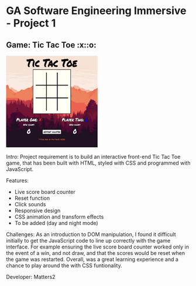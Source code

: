 <h1>GA Software Engineering Immersive - Project 1</h1>

<h2>Game: Tic Tac Toe :x::o:</h2>

<img src="Gamescreen.jpg" width="250" height="250">

Intro:
Project requirement is to build an interactive front-end Tic Tac Toe game, that has been built with HTML, styled with CSS and programmed with JavaScript.

Features:
  - Live score board counter
  - Reset function
  - Click sounds
  - Responsive design
  - CSS animation and transform effects
  - To be added (day and night mode)
 
Challenges:
As an introduction to DOM manipulation, I found it difficult initially to get the JavaScript code to line up correctly with the game interface. For example ensuring the live score board counter worked only in the event of a win, and not draw, and that the scores would be reset when the game was restarted. Overall, was a great learning experience and a chance to play around the with CSS funtionality. 

Developer: Matters2
